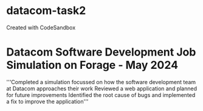 # datacom-task2
Created with CodeSandbox


# Datacom Software Development Job Simulation on Forage - May 2024

'''Completed a simulation focussed on how the software development team at Datacom approaches their work
Reviewed a web application and planned for future improvements
Identified the root cause of bugs and implemented a fix to improve the application'''
